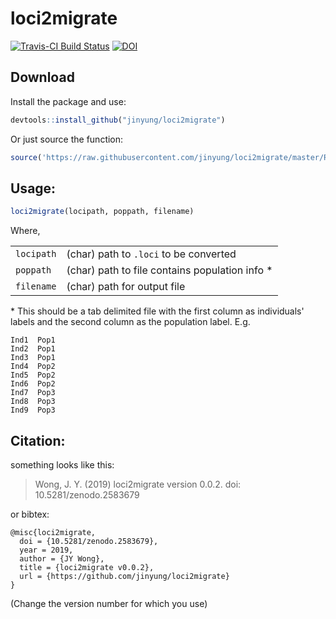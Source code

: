 # loci2migrate

[![Travis-CI Build Status](https://travis-ci.org/jinyung/loci2migrate.svg?branch=master)](https://travis-ci.org/jinyung/loci2migrate)
[![DOI](https://zenodo.org/badge/DOI/10.5281/zenodo.2583679.svg)](https://doi.org/10.5281/zenodo.2583679)

## Download
Install the package and use:
```R
devtools::install_github("jinyung/loci2migrate")
```

Or just source the function:
```R
source('https://raw.githubusercontent.com/jinyung/loci2migrate/master/R/loci2migrate.R')
```

## Usage:

```R
loci2migrate(locipath, poppath, filename)
```

Where,

|  |  |
| ----------- | ----------------------------------------------- |
| `locipath`  | (char) path to `.loci` to be converted          |
| `poppath`   | (char) path to file contains population info \* |
| `filename`  | (char) path for output file                     |

\* This should be a tab delimited file with the first column as individuals' 
labels and the second column as the population label. E.g.

```
Ind1  Pop1
Ind2  Pop1
Ind3  Pop1
Ind4  Pop2
Ind5  Pop2
Ind6  Pop2
Ind7  Pop3
Ind8  Pop3
Ind9  Pop3
```

## Citation:

something looks like this:

> Wong, J. Y. (2019) loci2migrate version 0.0.2. doi: 10.5281/zenodo.2583679


or bibtex:

```
@misc{loci2migrate,
  doi = {10.5281/zenodo.2583679},
  year = 2019,
  author = {JY Wong},
  title = {loci2migrate v0.0.2},
  url = {https://github.com/jinyung/loci2migrate} 
}
```

(Change the version number for which you use)
